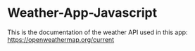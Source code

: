 # Weather-App-Javascript

This is the documentation of the weather API used in this app:
https://openweathermap.org/current
